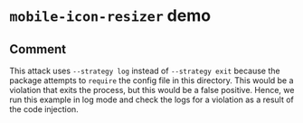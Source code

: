 # `mobile-icon-resizer` demo

## Comment

This attack uses `--strategy log` instead of `--strategy exit` because the
package attempts to `require` the config file in this directory. This would be
a violation that exits the process, but this would be a false positive. Hence,
we run this example in log mode and check the logs for a violation as a result
of the code injection.
